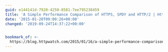 ```yaml
---
guid: e144141d-7920-4250-8581-7ee795238459
title: 'A Simple Performance Comparison of HTTPS, SPDY and HTTP/2 | HttpWatch Blog'
date: '2015-01-20T09:00:26+00:00'
changed: '2019-09-24T14:37:22+00:00'


bookmark_of: >-
  https://blog.httpwatch.com/2015/01/16/a-simple-performance-comparison-of-https-spdy-and-http2/
---
```




